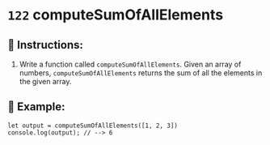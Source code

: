 # `122` computeSumOfAllElements

## 📝 Instructions:

1. Write a function called `computeSumOfAllElements`. Given an array of numbers, `computeSumOfAllElements` returns the sum of all the elements in the given array.

## 📎 Example:

```Js
let output = computeSumOfAllElements([1, 2, 3])
console.log(output); // --> 6
```
